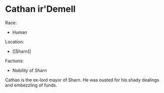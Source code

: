 # Cathan ir'Demell

Race:

- Human

Location:

- [[Sharn]]

Factions:

- Nobility of Sharn

Cathan is the ex-lord mayor of Sharn. He was ousted for his shady dealings and embezzling of funds.
